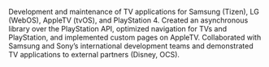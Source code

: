 Development and maintenance of TV applications for Samsung (Tizen), LG (WebOS), AppleTV (tvOS), and PlayStation 4. Created an asynchronous library over the PlayStation API, optimized navigation for TVs and PlayStation, and implemented custom pages on AppleTV. Collaborated with Samsung and Sony’s international development teams and demonstrated TV applications to external partners (Disney, OCS).